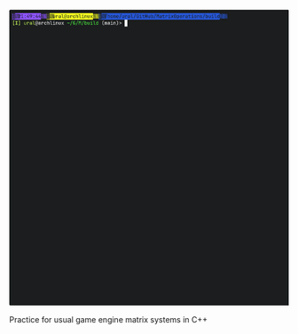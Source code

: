 ![](https://github.com/ural89/MatrixOperations/blob/main/matrixrotate.gif)

Practice for usual game engine matrix systems in C++
